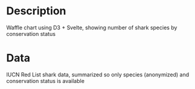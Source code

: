 # Description
Waffle chart using D3 + Svelte, showing number of shark species by conservation status

# Data
IUCN Red List shark data, summarized so only species (anonymized) and conservation status is available
